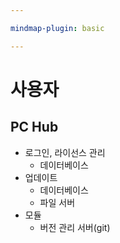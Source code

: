 ```yaml
---

mindmap-plugin: basic

---
```


# 사용자

## PC Hub
- 로그인, 라이선스 관리
   - 데이터베이스
- 업데이트
   - 데이터베이스
   - 파일 서버
- 모듈
   - 버전 관리 서버(git)